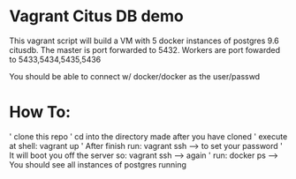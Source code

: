 # Vagrant Citus DB demo 
This vagrant script will build a VM with 5 docker instances of postgres 9.6 citusdb.
The master is port forwarded to 5432.
Workers are port fowarded to 5433,5434,5435,5436

You should be able to connect w/ docker/docker as the user/passwd

# How To:
' clone this repo
' cd into the directory made after you have cloned
' execute at shell: vagrant up
' After finish run: vagrant ssh --> to set your password
' It will boot you off the server so: vagrant ssh --> again
' run: docker ps --> You should see all instances of postgres running
